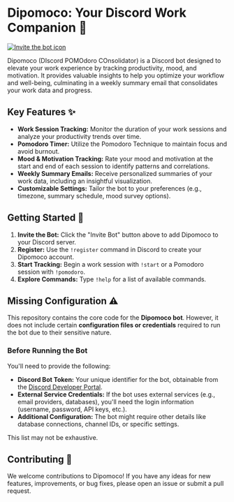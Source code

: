 # Dipomoco: Your Discord Work Companion 🤖

<a href="https://discord.com/oauth2/authorize?client_id=1228591178060927006&permissions=274877983744&response_type=code&redirect_uri=https%3A%2F%2Fdiscord.com%2Fapi%2Foauth2%2Fauthorize%3Fclient_id%3D1228591178060927006%26redirect_uri%3Dhttps%253A%252F%252Fdiscord.com%252Fapi%252Foauth2%252Fauthorize%26response_type%3Dcode&integration_type=0&scope=email+bot+identify+dm_channels.messages.read+dm_channels.messages.write+messages.read+applications.commands" target="_blank"><img src="https://img.shields.io/badge/Invite%20Bot-blue?style=for-the-badge&logo=discord" alt="Invite the bot icon"></a>

Dipomoco (DIscord POMOdoro COnsolidator) is a Discord bot designed to elevate your work experience by tracking productivity, mood, and motivation. It provides valuable insights to help you optimize your workflow and well-being, culminating in a weekly summary email that consolidates your work data and progress.

## Key Features ✨

*   **Work Session Tracking:**  Monitor the duration of your work sessions and analyze your productivity trends over time.
*   **Pomodoro Timer:** Utilize the Pomodoro Technique to maintain focus and avoid burnout.
*   **Mood & Motivation Tracking:**  Rate your mood and motivation at the start and end of each session to identify patterns and correlations.
*   **Weekly Summary Emails:** Receive personalized summaries of your work data, including an insightful visualization.
*   **Customizable Settings:** Tailor the bot to your preferences (e.g., timezone, summary schedule, mood survey options).

## Getting Started 🚀

1.  **Invite the Bot:** Click the "Invite Bot" button above to add Dipomoco to your Discord server.
2.  **Register:** Use the `!register` command in Discord to create your Dipomoco account.
3.  **Start Tracking:** Begin a work session with `!start` or a Pomodoro session with `!pomodoro`.
4.  **Explore Commands:** Type `!help` for a list of available commands.

## Missing Configuration ⚠️

This repository contains the core code for the **Dipomoco bot**.  However, it does not include certain **configuration files or credentials** required to run the bot due to their sensitive nature.

### Before Running the Bot

You'll need to provide the following:

* **Discord Bot Token:** Your unique identifier for the bot, obtainable from the [Discord Developer Portal](https://discord.com/developers/applications).
* **External Service Credentials:** If the bot uses external services (e.g., email providers, databases), you'll need the login information (username, password, API keys, etc.).
* **Additional Configuration:** The bot might require other details like database connections, channel IDs, or specific settings.

This list may not be exhaustive.


## Contributing 🙌

We welcome contributions to Dipomoco! If you have any ideas for new features, improvements, or bug fixes, please open an issue or submit a pull request.


